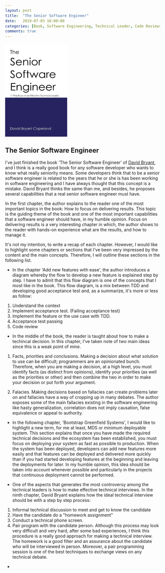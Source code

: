 ```yaml
---
layout: post
title:  "The Senior Software Engineer"
date:   2019-07-03 18:00:00
categories: [Book, Software Engineering, Technical Leader, Code Reviews, Technical Interview, Greenfield projects, Technical decisions]
comments: true
---
```


<img src="/img/senior-software-engineer.jpg" alt="Cover Page" width="40%">

## The Senior Software Engineer

I've just finished the book 'The Senior Software Engineer' of [David Bryant](https://twitter.com/davetron5000), and I think is a really good book for any software developer who wants to know what really seniority means. Some developers think that to be a senior software engineer is related to the years that he or she is has been working in software engineering and I have always thought that this concept is a mistake. David Bryant thinks the same than me, and besides, he proposes several capabilities that a real senior software engineer must have.

In the first chapter, the author explains to the reader one of the most important topics in the book: How to focus on delivering results. This topic is the guiding theme of the book and one of the most important capabilities that a software engineer should have, in my humble opinion. Focus on delivering results is a very interesting chapter in which, the author shows to the reader with hands-on experience what are the results, and how to manage it.

It's not my intention, to write a recap of each chapter. However, I would like to highlight some chapters or sections that I've been very impressed by the content and the main concepts. Therefore,  I will outline these sections in the following list.

* In the chapter 'Add new features with ease', the author introduces a diagram whereby the flow to develop a new feature is explained step by step. I have to admit that this flow diagram is one of the concepts that I most like in the book.
This flow diagram, is a mix between TDD and developing good acceptance test and, as a summarize, it's more or less as follow:

1. Understand the context
2. Implement acceptance test. (Failing acceptance test)
3. Implement the feature or the use case with TDD.
4. Acceptance test passing
5. Code review

* In the middle of the book, the reader is taught about how to make a techincal decision. In this chapter, I've taken note of two main ideas since this is a weak point of mine.

1. Facts, priorities and conclusions. Making a decision about what solution to use can be difficult; programmers are an opinionated bunch. Therefore, when you are making a decision, at a high level, you must identify facts (as distinct from opinions), identify your priorities (as well as the priorities or other) and then combine the two in order to make your decision or put forth your argument.

2. Falacies. Making decisions based on fallacies can create problems later on and fallacies have a way of cropping up in many debates. The author exposes some of the main fallacies existing in the software engineering like hasty generalization, correlation does not imply causation, false equivalence or appeal to authority.

* In the following chapter, 'Bootstrap Greenfield Systems', I would like to highlight a new term, for me at least, MDS or minimum deployable system. This section explains that once you have made the required technical decisions and the ecosystem has been established, you must focus on deploying your system as fast as possible to production.  When the system has been deployed, developers can add new features more easily and that features can be deployed and delivered more quickly than if you had started developing features at the beginning and leaving the deployments for later. 
In my humble opinion, this idea should be taken into account whenever possible and particularly in the projects that continuous deployment cannot be performed.

* One of the aspects that generates the most controversy among the technical leaders is how to make effective technical interviews. In the ninth chapter, David Bryant explains how the ideal technical interview should be with a step by step process:

1. Informal technical discussion to meet and get to know the candidate
2. Have the candidate do a "homework assignment"
3. Conduct a technical phone screen.
4. Pair program with the candidate person.
Although this process may look very difficult and very hard, after some bad experiences, I think this procedure is a really good approach for making a technical interview.  The homework is a good filter and an assurance about the candidate who will be interviewed in person. Moreover, a pair programming session is one of the best techniques to exchange views on any technical debate.

* 






